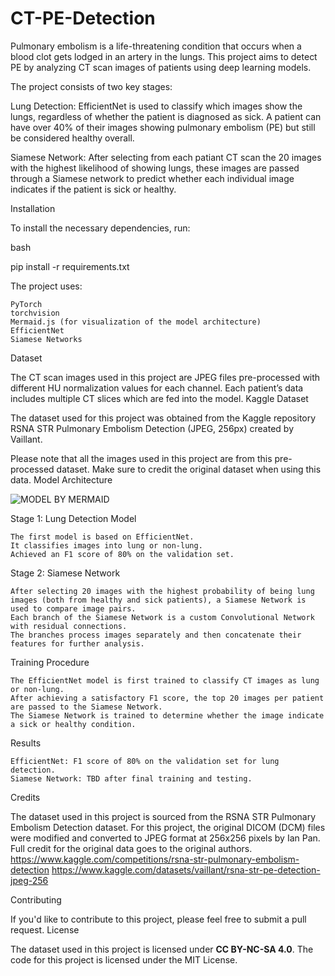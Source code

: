 # CT-PE-Detection
Pulmonary embolism is a life-threatening condition that occurs when a blood clot gets lodged in an artery in the lungs. This project aims to detect PE by analyzing CT scan images of patients using deep learning models.

The project consists of two key stages:

  Lung Detection: EfficientNet is used to classify which images show the lungs, regardless of whether the patient is diagnosed as sick. A patient can have over 40% of their images showing pulmonary embolism (PE) but still be considered healthy overall.

  Siamese Network: After selecting from each patiant CT scan the 20 images with the highest likelihood of showing lungs, these images are passed through a Siamese network to predict whether each individual image indicates if the patient is sick or healthy.

Installation

To install the necessary dependencies, run:

bash

pip install -r requirements.txt

The project uses:

    PyTorch
    torchvision
    Mermaid.js (for visualization of the model architecture)
    EfficientNet
    Siamese Networks

Dataset

The CT scan images used in this project are JPEG files pre-processed with different HU normalization values for each channel. Each patient’s data includes multiple CT slices which are fed into the model.
Kaggle Dataset

The dataset used for this project was obtained from the Kaggle repository RSNA STR Pulmonary Embolism Detection (JPEG, 256px) created by Vaillant.

Please note that all the images used in this project are from this pre-processed dataset. Make sure to credit the original dataset when using this data.
Model Architecture

![MODEL BY MERMAID](https://github.com/user-attachments/assets/b9e15740-5747-4551-aa54-4064b2f7b805)

Stage 1: Lung Detection Model

    The first model is based on EfficientNet.
    It classifies images into lung or non-lung.
    Achieved an F1 score of 80% on the validation set.

Stage 2: Siamese Network

    After selecting 20 images with the highest probability of being lung images (both from healthy and sick patients), a Siamese Network is used to compare image pairs.
    Each branch of the Siamese Network is a custom Convolutional Network with residual connections.
    The branches process images separately and then concatenate their features for further analysis.


Training Procedure

    The EfficientNet model is first trained to classify CT images as lung or non-lung.
    After achieving a satisfactory F1 score, the top 20 images per patient are passed to the Siamese Network.
    The Siamese Network is trained to determine whether the image indicate a sick or healthy condition.

Results

    EfficientNet: F1 score of 80% on the validation set for lung detection.
    Siamese Network: TBD after final training and testing.


Credits

The dataset used in this project is sourced from the RSNA STR Pulmonary Embolism Detection dataset. For this project, the original DICOM (DCM) files were modified and converted to JPEG format at 256x256 pixels by Ian Pan. Full credit for the original data goes to the original authors.
https://www.kaggle.com/competitions/rsna-str-pulmonary-embolism-detection
https://www.kaggle.com/datasets/vaillant/rsna-str-pe-detection-jpeg-256

Contributing

If you'd like to contribute to this project, please feel free to submit a pull request.
License

The dataset used in this project is licensed under **CC BY-NC-SA 4.0**. The code for this project is licensed under the MIT License.
